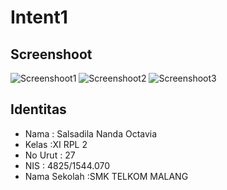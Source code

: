 # Intent1
## Screenshoot
![Screenshoot1](https://docs.google.com/uc?id=0B6dQ_77su8cebk11Vy15TndfcDA)
![Screenshoot2](https://docs.google.com/uc?id=0B6dQ_77su8cedFRWWEVieGJ4NVU)
![Screenshoot3](https://docs.google.com/uc?id=0B6dQ_77su8ceaFphbVNxNDRkU2M)
## Identitas
<ul>
<li>Nama          : Salsadila Nanda Octavia
<li>Kelas         :XI RPL 2
<li>No Urut       : 27
<li>NIS           : 4825/1544.070
<li>Nama Sekolah  :SMK TELKOM MALANG
<ul>
